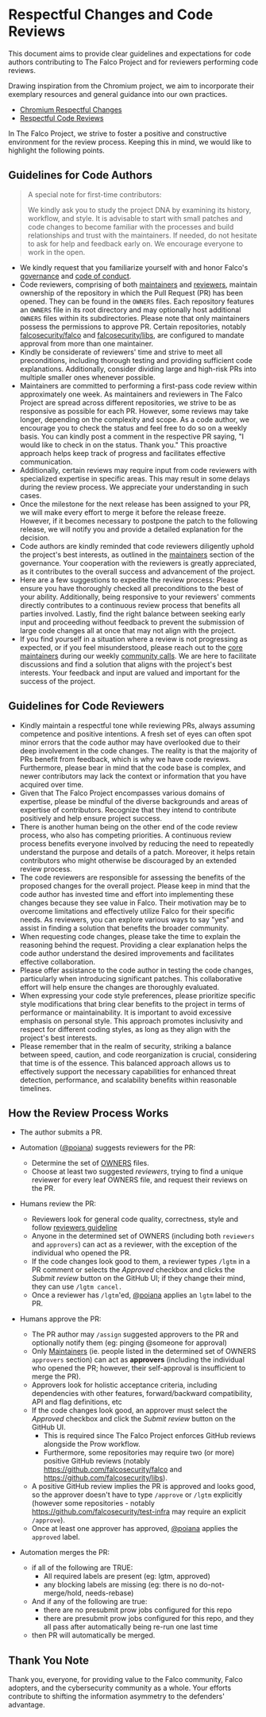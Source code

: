 # Respectful Changes and Code Reviews

This document aims to provide clear guidelines and expectations for code authors contributing to The Falco Project and for reviewers performing code reviews.

Drawing inspiration from the Chromium project, we aim to incorporate their exemplary resources and general guidance into our own practices.

- [Chromium Respectful Changes](https://chromium.googlesource.com/chromium/src/+/main/docs/cl_respect.md)
- [Respectful Code Reviews](https://chromium.googlesource.com/chromium/src/+/main/docs/cr_respect.md)

In The Falco Project, we strive to foster a positive and constructive environment for the review process. Keeping this in mind, we would like to highlight the following points.

## Guidelines for Code Authors

> A special note for first-time contributors:   
>
> We kindly ask you to study the project DNA by examining its history, workflow, and style. It is advisable to start with small patches and code changes to become familiar with the processes and build relationships and trust with the maintainers. If needed, do not hesitate to ask for help and feedback early on. We encourage everyone to work in the open.


- We kindly request that you familiarize yourself with and honor Falco's [governance](https://github.com/falcosecurity/evolution/blob/main/GOVERNANCE.md) and [code of conduct](https://github.com/falcosecurity/evolution/blob/main/CODE_OF_CONDUCT.md).
- Code reviewers, comprising of both [maintainers](https://github.com/falcosecurity/evolution/blob/main/GOVERNANCE.md#maintainers) and [reviewers](https://github.com/falcosecurity/evolution/blob/main/GOVERNANCE.md#reviewers), maintain ownership of the repository in which the Pull Request (PR) has been opened. They can be found in the `OWNERS` files. Each repository features an `OWNERS` file in its root directory and may optionally host additional `OWNERS` files within its subdirectories. Please note that only maintainers possess the permissions to approve PR. Certain repositories, notably [falcosecurity/falco](https://github.com/falcosecurity/falco) and [falcosecurity/libs](https://github.com/falcosecurity/libs), are configured to mandate approval from more than one maintainer.
- Kindly be considerate of reviewers' time and strive to meet all preconditions, including thorough testing and providing sufficient code explanations. Additionally, consider dividing large and high-risk PRs into multiple smaller ones whenever possible.
- Maintainers are committed to performing a first-pass code review within approximately one week. As maintainers and reviewers in The Falco Project are spread across different repositories, we strive to be as responsive as possible for each PR. However, some reviews may take longer, depending on the complexity and scope. As a code author, we encourage you to check the status and feel free to do so on a weekly basis. You can kindly post a comment in the respective PR saying, "I would like to check in on the status. Thank you." This proactive approach helps keep track of progress and facilitates effective communication.
- Additionally, certain reviews may require input from code reviewers with specialized expertise in specific areas. This may result in some delays during the review process. We appreciate your understanding in such cases.
- Once the milestone for the next release has been assigned to your PR, we will make every effort to merge it before the release freeze. However, if it becomes necessary to postpone the patch to the following release, we will notify you and provide a detailed explanation for the decision.
- Code authors are kindly reminded that code reviewers diligently uphold the project's best interests, as outlined in the [maintainers](https://github.com/falcosecurity/evolution/blob/main/GOVERNANCE.md#maintainers) section of the governance. Your cooperation with the reviewers is greatly appreciated, as it contributes to the overall success and advancement of the project.
- Here are a few suggestions to expedite the review process: Please ensure you have thoroughly checked all preconditions to the best of your ability. Additionally, being responsive to your reviewers' comments directly contributes to a continuous review process that benefits all parties involved. Lastly, find the right balance between seeking early input and proceeding without feedback to prevent the submission of large code changes all at once that may not align with the project.
- If you find yourself in a situation where a review is not progressing as expected, or if you feel misunderstood, please reach out to the [core maintainers](https://github.com/falcosecurity/evolution/blob/main/MAINTAINERS.md#core-maintainers) during our weekly [community calls](https://github.com/falcosecurity/community#community-calls). We are here to facilitate discussions and find a solution that aligns with the project's best interests. Your feedback and input are valued and important for the success of the project.


## Guidelines for Code Reviewers

- Kindly maintain a respectful tone while reviewing PRs, always assuming competence and positive intentions. A fresh set of eyes can often spot minor errors that the code author may have overlooked due to their deep involvement in the code changes. The reality is that the majority of PRs benefit from feedback, which is why we have code reviews. Furthermore, please bear in mind that the code base is complex, and newer contributors may lack the context or information that you have acquired over time.
- Given that The Falco Project encompasses various domains of expertise, please be mindful of the diverse backgrounds and areas of expertise of contributors. Recognize that they intend to contribute positively and help ensure project success.
- There is another human being on the other end of the code review process, who also has competing priorities. A continuous review process benefits everyone involved by reducing the need to repeatedly understand the purpose and details of a patch. Moreover, it helps retain contributors who might otherwise be discouraged by an extended review process.
- The code reviewers are responsible for assessing the benefits of the proposed changes for the overall project. Please keep in mind that the code author has invested time and effort into implementing these changes because they see value in Falco. Their motivation may be to overcome limitations and effectively utilize Falco for their specific needs. As reviewers, you can explore various ways to say "yes" and assist in finding a solution that benefits the broader community.
- When requesting code changes, please take the time to explain the reasoning behind the request. Providing a clear explanation helps the code author understand the desired improvements and facilitates effective collaboration.
- Please offer assistance to the code author in testing the code changes, particularly when introducing significant patches. This collaborative effort will help ensure the changes are thoroughly evaluated.
- When expressing your code style preferences, please prioritize specific style modifications that bring clear benefits to the project in terms of performance or maintainability. It is important to avoid excessive emphasis on personal style. This approach promotes inclusivity and respect for different coding styles, as long as they align with the project's best interests.
- Please remember that in the realm of security, striking a balance between speed, caution, and code reorganization is crucial, considering that time is of the essence. This balanced approach allows us to effectively support the necessary capabilities for enhanced threat detection, performance, and scalability benefits within reasonable timelines.

## How the Review Process Works

 - The author submits a PR.

- Automation ([@poiana](https://github.com/poiana)) suggests reviewers for the PR:

  - Determine the set of [OWNERS](https://github.com/falcosecurity/evolution/blob/main/GOVERNANCE.md#repository-ownership) files.
  - Choose at least two suggested *reviewers*, trying to find a unique reviewer for every leaf OWNERS file, and request their reviews on the PR. 
- Humans review the PR:
   - Reviewers look for general code quality, correctness, style and follow [reviewers guideline](#guidelines-for-code-reviewers)
   - Anyone in the determined set of OWNERS (including both `reviewers` and `approvers`) can act as a reviewer, with the exception of the individual who opened the PR.
   - If the code changes look good to them, a reviewer types `/lgtm` in a PR comment or selects the _Approved_ checkbox and clicks the _Submit review_ button on the GitHub UI; if they change their mind, they can use `/lgtm cancel.`
   - Once a reviewer has `/lgtm`'ed, [@poiana](https://github.com/poiana) applies an `lgtm` label to the PR.

- Humans approve the PR:
  - The PR author may `/assign` suggested approvers to the PR and optionally notify them (eg: pinging @someone for approval)
  - Only [Maintainers](https://github.com/falcosecurity/evolution/blob/main/GOVERNANCE.md#maintainers) (ie. people listed in the determined set of OWNERS `approvers` section) can act as **approvers** (including the individual who opened the PR; however, their self-approval is insufficient to merge the PR). 
  - Approvers look for holistic acceptance criteria, including dependencies with other features, forward/backward compatibility, API and flag definitions, etc
  -  If the code changes look good, an approver must select the _Approved_ checkbox and click the _Submit review_ button on the GitHub UI.
     - This is required since The Falco Project enforces GitHub reviews alongside the Prow workflow.
     - Furthermore, some repositories may require two (or more) positive GitHub reviews (notably https://github.com/falcosecurity/falco and https://github.com/falcosecurity/libs).
  - A positive GitHub review implies the PR is approved and looks good, so the approver doesn't have to type `/approve` or `/lgtm` explicitly (however some repositories - notably https://github.com/falcosecurity/test-infra may require an explicit `/approve`).
  - Once at least one approver has approved, [@poiana](https://github.com/poiana) applies the `approved` label.

- Automation merges the PR: 
  - if all of the following are TRUE:
    - All required labels are present (eg: lgtm, approved)
    - any blocking labels are missing  (eg: there is no do-not-merge/hold, needs-rebase)
  - And if any of the following are true:
    - there are no presubmit prow jobs configured for this repo 
    - there are presubmit prow jobs configured for this repo, and they all pass after automatically being re-run one last time 
  - then PR will automatically be merged. 

## Thank You Note

Thank you, everyone, for providing value to the Falco community, Falco adopters, and the cybersecurity community as a whole. Your efforts contribute to shifting the information asymmetry to the defenders' advantage.

